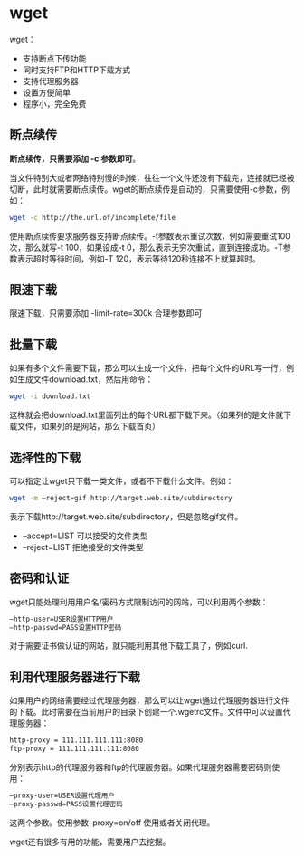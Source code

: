 # wget



wget：

+ 支持断点下传功能
+ 同时支持FTP和HTTP下载方式
+ 支持代理服务器
+ 设置方便简单
+ 程序小，完全免费



## 断点续传

**断点续传，只需要添加 -c 参数即可**。

当文件特别大或者网络特别慢的时候，往往一个文件还没有下载完，连接就已经被切断，此时就需要断点续传。wget的断点续传是自动的，只需要使用-c参数，例如：
```bash
wget -c http://the.url.of/incomplete/file
```

使用断点续传要求服务器支持断点续传。-t参数表示重试次数，例如需要重试100次，那么就写-t 100，如果设成-t 0，那么表示无穷次重试，直到连接成功。-T参数表示超时等待时间，例如-T 120，表示等待120秒连接不上就算超时。



## 限速下载  

限速下载，只需要添加 -limit-rate=300k 合理参数即可



## 批量下载

如果有多个文件需要下载，那么可以生成一个文件，把每个文件的URL写一行，例如生成文件download.txt，然后用命令：
```bash
wget -i download.txt
```
这样就会把download.txt里面列出的每个URL都下载下来。（如果列的是文件就下载文件，如果列的是网站，那么下载首页）



## 选择性的下载

可以指定让wget只下载一类文件，或者不下载什么文件。例如：
```bash
wget -m –reject=gif http://target.web.site/subdirectory
```
表示下载http://target.web.site/subdirectory，但是忽略gif文件。

+ –accept=LIST	可以接受的文件类型
+ –reject=LIST	拒绝接受的文件类型



## 密码和认证

wget只能处理利用用户名/密码方式限制访问的网站，可以利用两个参数：
```bash
–http-user=USER设置HTTP用户
–http-passwd=PASS设置HTTP密码
```
对于需要证书做认证的网站，就只能利用其他下载工具了，例如curl.



## 利用代理服务器进行下载

如果用户的网络需要经过代理服务器，那么可以让wget通过代理服务器进行文件的下载。此时需要在当前用户的目录下创建一个.wgetrc文件。文件中可以设置代理服务器：
```bash
http-proxy = 111.111.111.111:8080
ftp-proxy = 111.111.111.111:8080
```
分别表示http的代理服务器和ftp的代理服务器。如果代理服务器需要密码则使用：
```bash
–proxy-user=USER设置代理用户
–proxy-passwd=PASS设置代理密码
```
这两个参数。使用参数–proxy=on/off 使用或者关闭代理。



wget还有很多有用的功能，需要用户去挖掘。